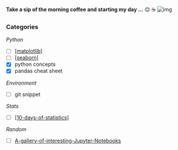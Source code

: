 **Take a sip of the morning coffee and starting my day ...** 😌 ☕
![img](https://www.educative.io/v2api/editorpage/4633464658722816/image/4844288916062208)

### Categories
*Python*
- [ ] [[matplotlib]]()
- [ ] [[seaborn]](https://seaborn.pydata.org/tutorial.html)
- [x] python concepts
- [x] pandas cheat sheet

*Environment*
- [ ] git snippet

*Stats*
- [ ] [[10-days-of-statistics]](https://www.hackerrank.com/domains/tutorials/10-days-of-statistics)

*Random*
- [ ] [A-gallery-of-interesting-Jupyter-Notebooks](https://github.com/jupyter/jupyter/wiki/A-gallery-of-interesting-Jupyter-Notebooks)


